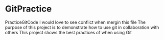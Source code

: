 # GitPractice
PracticeGitCode
I would love to see conflict when mergin this file
The purpose of this project is to demonstrate how to use git in collaboration with others
This project shows the best practices of when using Git
